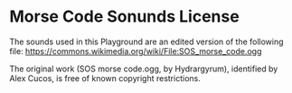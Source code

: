 #  Morse Code Sonunds License

The sounds used in this Playground are an edited version of the following file: https://commons.wikimedia.org/wiki/File:SOS_morse_code.ogg

The original work (SOS morse code.ogg, by Hydrargyrum), identified by Alex Cucos, is free of known copyright restrictions.
